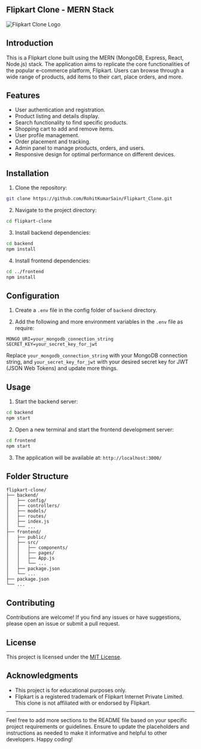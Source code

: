 ## Flipkart Clone - MERN Stack

![Flipkart Clone Logo](https://your-image-link.com)

## Introduction

This is a Flipkart clone built using the MERN (MongoDB, Express, React, Node.js) stack. The application aims to replicate the core functionalities of the popular e-commerce platform, Flipkart. Users can browse through a wide range of products, add items to their cart, place orders, and more.

## Features

- User authentication and registration.
- Product listing and details display.
- Search functionality to find specific products.
- Shopping cart to add and remove items.
- User profile management.
- Order placement and tracking.
- Admin panel to manage products, orders, and users.
- Responsive design for optimal performance on different devices.

## Installation

1. Clone the repository:

```bash
git clone https://github.com/RohitKumarSain/Flipkart_Clone.git
```

2. Navigate to the project directory:

```bash
cd flipkart-clone
```

3. Install backend dependencies:

```bash
cd backend
npm install
```

4. Install frontend dependencies:

```bash
cd ../frontend
npm install
```

## Configuration

1. Create a `.env` file in the config folder of `backend` directory.

2. Add the following and more environment variables in the `.env` file as require:

```plaintext
MONGO_URI=your_mongodb_connection_string
SECRET_KEY=your_secret_key_for_jwt
```

Replace `your_mongodb_connection_string` with your MongoDB connection string, and `your_secret_key_for_jwt` with your desired secret key for JWT (JSON Web Tokens) and update more things.

## Usage

1. Start the backend server:

```bash
cd backend
npm start
```

2. Open a new terminal and start the frontend development server:

```bash
cd frontend
npm start
```

3. The application will be available at: `http://localhost:3000/`

## Folder Structure

```
flipkart-clone/
├── backend/
│   ├── config/
│   ├── controllers/
│   ├── models/
│   ├── routes/
│   ├── index.js
│   └── ...
├── frontend/
│   ├── public/
│   ├── src/
│   │   ├── components/
│   │   ├── pages/
│   │   ├── App.js
│   │   └── ...
│   ├── package.json
│   └── ...
├── package.json
└── ...
```

## Contributing

Contributions are welcome! If you find any issues or have suggestions, please open an issue or submit a pull request.

## License

This project is licensed under the [MIT License](https://opensource.org/licenses/MIT).

## Acknowledgments

- This project is for educational purposes only.
- Flipkart is a registered trademark of Flipkart Internet Private Limited. This clone is not affiliated with or endorsed by Flipkart.

---

Feel free to add more sections to the README file based on your specific project requirements or guidelines. Ensure to update the placeholders and instructions as needed to make it informative and helpful to other developers. Happy coding!
